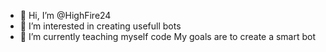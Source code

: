 - 👋 Hi, I’m @HighFire24
- 👀 I’m interested in creating usefull bots 
- 🌱 I’m currently teaching myself code
My goals are to create a smart bot
